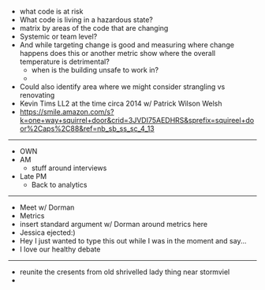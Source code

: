- what code is at risk
- What code is living in a hazardous state?
- matrix by areas of the code that are changing
- Systemic or team level?
- And while targeting change is good and measuring where change happens does this or another metric show where the overall temperature is detrimental?
	- when is the building unsafe to work in?
	-
- Could also identify area where we might consider strangling vs renovating
- Kevin Tims LL2 at the time circa 2014 w/ Patrick Wilson Welsh
- https://smile.amazon.com/s?k=one+way+squirrel+door&crid=3JVDI75AEDHRS&sprefix=squireel+door%2Caps%2C88&ref=nb_sb_ss_sc_4_13
- ---
- OWN
- AM
	- stuff around interviews
- Late PM
	- Back to analytics
- ---
- Meet w/ Dorman
- Metrics
- insert standard argument w/ Dorman around metrics here
- Jessica ejected:)
- Hey I just wanted to type this out while I was in the moment and say...
- I love our healthy debate
- ---
- reunite the cresents from old shrivelled lady thing near stormviel
-